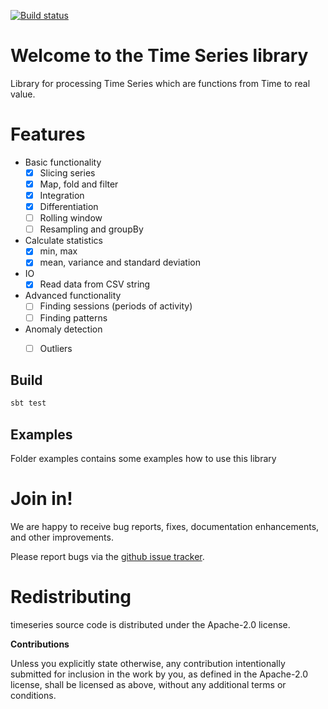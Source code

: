 [![Build status](https://travis-ci.org/carl/timeseries.svg?branch=master)](https://travis-ci.org/carl/timeseries)
# Welcome to the Time Series library

Library for processing Time Series which are functions from Time to real value.


# Features

  * Basic functionality
    * [x] Slicing series
    * [x] Map, fold and filter
    * [x] Integration
    * [x] Differentiation
    * [ ] Rolling window
    * [ ] Resampling and groupBy
  * Calculate statistics
    * [x] min, max
    * [x] mean, variance and standard deviation
  * IO
    * [x] Read data from CSV string
  * Advanced functionality
    * [ ] Finding sessions (periods of activity)
    * [ ] Finding patterns
  * Anomaly detection
    * [ ] Outliers


## Build

```bash
sbt test
```

## Examples

Folder examples contains some examples how to use this library 


# Join in!

We are happy to receive bug reports, fixes, documentation enhancements,
and other improvements.

Please report bugs via the
[github issue tracker](http://github.com/carl/timeseries/issues).



# Redistributing

timeseries source code is distributed under the Apache-2.0 license.

**Contributions**

Unless you explicitly state otherwise, any contribution intentionally submitted
for inclusion in the work by you, as defined in the Apache-2.0 license, shall be
licensed as above, without any additional terms or conditions.
